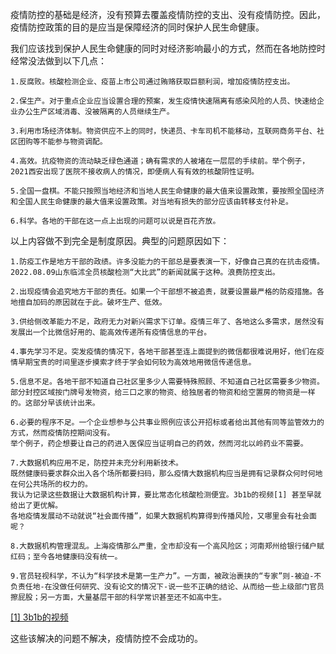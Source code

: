 疫情防控的基础是经济，没有预算去覆盖疫情防控的支出、没有疫情防控。因此，疫情防控政策的目的是应当是保障经济的同时保护人民生命健康。

我们应该找到保护人民生命健康的同时对经济影响最小的方式，然而在各地防控时经常没法做到以下几点：

    1.反腐败。核酸检测企业、疫苗上市公司通过贿赂获取巨额利润，增加疫情防控支出。
    
    2.保生产。对于重点企业应当设置合理的预案，发生疫情快速隔离有感染风险的人员、快速给企业办公生产区域消毒、没被隔离的人员继续生产。
    
    3.利用市场经济体制。物资供应不上的同时，快递员、卡车司机不能移动，互联网商务平台、社区团购等不能参与物资调配。
    
    4.高效。抗疫物资的流动缺乏绿色通道；确有需求的人被堵在一层层的手续前。举个例子，2021西安出现了医院不接收病人的情况，即便病人有有效的核酸阴性证明。

    5.全国一盘棋。不能只按照当地经济和当地人民生命健康的最大值来设置政策，要按照全国经济和全国人民生命健康的最大值来设置政策。对当地有损失的部分应该由转移支付补足。

    6.科学。各地的干部在这一点上出现的问题可以说是百花齐放。

以上内容做不到完全是制度原因。典型的问题原因如下：

    1.防疫工作是地方干部的政绩。许多没能力的干部总是要表演一下，好像自己真的在抗击疫情。2022.08.09山东临沭全员核酸检测“大比武”的新闻就属于这种。浪费防控支出。
    
    2.出现疫情会追究地方干部的责任。如果一个干部想不被追责，就要设置最严格的防疫措施。各地擅自加码的原因就在于此。破坏生产、低效。
    
    3.供给侧改革能力不足，政府无力对新兴需求下订单。疫情三年了、各地这么多需求，居然没有发展出一个比微信好用的、能高效传递所有疫情信息的平台。
    
    4.事先学习不足。突发疫情的情况下，各地干部甚至连上面提到的微信都很难说用好，他们在疫情早期宝贵的时间里逐步摸索才终于学会如何较为高效地用微信传递信息。
    
    5.信息不足。各地干部不知道自己社区里多少人需要特殊照顾、不知道自己社区需要多少物资。
    部分封控区域按门牌号发物资，给三口之家的物资、给独居者的物资和给空置房的物资是一样的。这部分早该统计出来。
    
    6.必要的程序不足。一个企业想参与公共事业照例应该公开招标或者给出其他有同等监管效力的方式，然而疫情防控期间没有。
    举个例子，药企想要让自己的药进入医保应当证明自己的药效，然而河北以岭药业不需要。
    
    7.大数据机构应用不足，防控并未充分利用新技术。
    既然健康码要求群众出入各个场所都要扫码，那么疫情大数据机构应当是拥有记录群众何时何地在何公共场所的权力的。
    我认为记录这些数据让大数据机构计算，要比常态化核酸检测便宜。3b1b的视频[1] 甚至早就给出了更优解。
    各地疫情发展动不动就说“社会面传播”，如果大数据机构算得到传播风险，又哪里会有社会面呢？
    
    8.大数据机构管理混乱。上海疫情那么严重，全市却没有一个高风险区；河南郑州给银行储户赋红码；至今各地健康码没有统一。

    9.官员轻视科学，不认为“科学技术是第一生产力”。一方面，被政治裹挟的“专家”则-被迫-不负责任地-在没做任何研究、没有论文的情况下-说一些不正确的结论、从而给一些上级部门官员擦屁股；另一方面，大量基层干部的科学常识甚至还不如高中生。

<a href="https://b23.tv/BV1Dz411v7qE" target="_blank">[1] 3b1b的视频</a>

这些该解决的问题不解决，疫情防控不会成功的。
